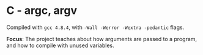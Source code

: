 # C - argc, argv

Compiled with `gcc 4.8.4`, with `-Wall -Werror -Wextra -pedantic` flags.

**Focus**: The project teaches about how arguments are passed to a program, and how to compile with unused variables.
